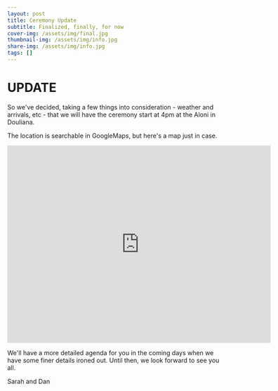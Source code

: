 ```yaml
---
layout: post
title: Ceremony Update
subtitle: Finalized, finally, for now
cover-img: /assets/img/final.jpg
thumbnail-img: /assets/img/info.jpg
share-img: /assets/img/info.jpg
tags: []
---
```


UPDATE
====
So we've decided, taking a few things into consideration - weather and arrivals, etc - that we will have the ceremony start at 4pm at the Aloni in Douliana. 

The location is searchable in GoogleMaps, but here's a map just in case. 

<iframe src="https://www.google.com/maps/embed?pb=!1m14!1m8!1m3!1d1417.1752311847176!2d24.187789294265233!3d35.42717362534934!3m2!1i1024!2i768!4f13.1!3m3!1m2!1s0x149b7fe6141e4a77%3A0x3d8207226d9ec759!2sDouliano%20Aloni!5e0!3m2!1sen!2sgr!4v1695767219077!5m2!1sen!2sgr" width="600" height="450" style="border:0;" allowfullscreen="" loading="lazy" referrerpolicy="no-referrer-when-downgrade"></iframe>

We'll have a more detailed agenda for you in the coming days when we have some finer details ironed out. Until then, we look forward to see you all. 

Sarah and Dan
